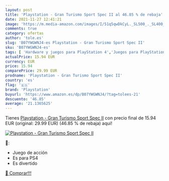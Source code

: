 ```yaml
---
layout: post
title: 'Playstation - Gran Turismo Sport Spec II al 46.85 % de rebaja'
date: 2021-11-27 12:41:21
image: 'https://m.media-amazon.com/images/I/51q5qwDkCyL._SL500_._SL400_.jpg'
comments: true
category: ofertas
author: 'tole.es'
slug: 'B07YWGWNJ4-es Playstation - Gran Turismo Sport Spec II'
sku: 'B07YWGWNJ4-es'
tags: [ 'Hardware y juegos para PlayStation 4','Juegos para PlayStation 4','Videojuegos','playstation', ]
actualPrice: 15.94 EUR
currency: EUR
price: 15.94
comparePrice: 29.99 EUR
prodname: 'Playstation - Gran Turismo Sport Spec II'
country: 'es'
flag: '🇪🇸'
brand: 'Playstation'
buyurl: 'https://www.amazon.es/dp/B07YWGWNJ4/?tag=tolees-21'
descuento: '46.85'
average: '21.1365625'
---
```


Tienes [Playstation - Gran Turismo Sport Spec II](https://www.amazon.es/dp/B07YWGWNJ4/?tag=tolees-21) con precio final de  15.94 EUR (original: 29.99 EUR) (46.85 %  de rebaja) aqui!

[![Playstation - Gran Turismo Sport Spec II](https://m.media-amazon.com/images/I/51q5qwDkCyL._SL500_._SL400_.jpg)](https://www.amazon.es/dp/B07YWGWNJ4/?tag=tolees-21)

🔎:

- Juego de acción
- Es para PS4
- Es divertido

[🛒 Comprar!!!](https://www.amazon.es/dp/B07YWGWNJ4/?tag=tolees-21)
